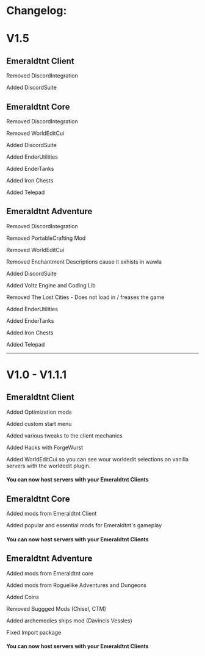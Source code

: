 # Changelog:

# V1.5

## Emeraldtnt Client

Removed DiscordIntegration

Added DiscordSuite

## Emeraldtnt Core

Removed DiscordIntegration

Removed WorldEditCui

Added DiscordSuite

Added EnderUtilities

Added EnderTanks

Added Iron Chests

Added Telepad

## Emeraldtnt Adventure

Removed DiscordIntegration

Removed PortableCrafting Mod

Removed WorldEditCui

Removed Enchantment Descriptions cause it exhists in wawla

Added DiscordSuite

Added Voltz Engine and Coding Lib

Removed The Lost Cities - Does not load in / freases the game

Added EnderUtilities

Added EnderTanks

Added Iron Chests

Added Telepad

---

# V1.0 - V1.1.1

## Emeraldtnt Client

Added Optimization mods

Added custom start menu

Added various tweaks to the client mechanics

Added Hacks with ForgeWurst

Added WorldEditCui so you can see wour worldedit selections on vanilla servers with the worldedit plugin.

#### You can now host servers with your Emeraldtnt Clients

## Emeraldtnt Core

Added mods from Emeraldtnt Client

Added popular and essential mods for Emeraldtnt's gameplay

#### You can now host servers with your Emeraldtnt Clients

## Emeraldtnt Adventure

Added mods from Emeraldtnt core

Added mods from Roguelike Adventures and Dungeons

Added Coins

Removed Buggged Mods (Chisel, CTM)

Added archemedies ships mod (Davincis Vessles)

Fixed Import package

#### You can now host servers with your Emeraldtnt Clients
